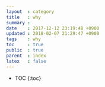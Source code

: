 ```yaml
---
layout  : category
title   : why
summary :
date    : 2017-12-12 23:19:48 +0900
updated : 2018-02-07 21:29:47 +0900
tags    : why
toc     : true
public  : true
parent  : index
latex   : false
---
```

* TOC
{:toc}

